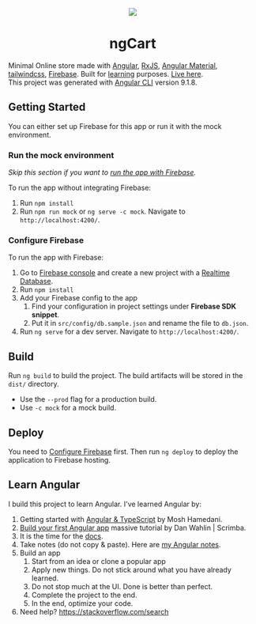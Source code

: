 
<p align="center">
  <a href="https://shopping-cart-6d3cd.firebaseapp.com/" target="blank"><img src="./src/favicon.ico" /></a>
</p>
<h1 align="center">ngCart</h1>

Minimal Online store made with [Angular], [RxJS], [Angular Material], [tailwindcss], [Firebase]. Built for [learning](#Learn-Angular) purposes. [Live here].  
This project was generated with [Angular CLI] version 9.1.8.

## Getting Started
You can either set up Firebase for this app or run it with the mock environment.  

### Run the mock environment
*Skip this section if you want to [run the app with Firebase](#configure-firebase).*  

To run the app without integrating Firebase:

1. Run `npm install`
2. Run `npm run mock` or `ng serve -c mock`. Navigate to `http://localhost:4200/`.

### Configure Firebase

To run the app with Firebase:

1. Go to [Firebase console] and create a new project with a <ins>Realtime Database</ins>.
2. Run `npm install`
3. Add your Firebase config to the app
   1. Find your configuration in project settings under **Firebase SDK snippet**.
   2. Put it in `src/config/db.sample.json` and rename the file to `db.json`.
4. Run `ng serve` for a dev server. Navigate to `http://localhost:4200/`.

## Build
Run `ng build` to build the project. The build artifacts will be stored in the `dist/` directory.
   - Use the `--prod` flag for a production build.
   - Use `-c mock` for a mock build.

## Deploy

You need to [Configure Firebase](#Configure-Firebase) first. Then run `ng deploy` to deploy the application to Firebase hosting.

## Learn Angular
I build this project to learn Angular. I've learned Angular by:
1. Getting started with [Angular & TypeScript] by Mosh Hamedani.
2. [Build your first Angular app] massive tutorial by Dan Wahlin | Scrimba.
3. It is the time for the [docs].
4. Take notes (do not copy & paste). Here are [my Angular notes].
5. Build an app
   1. Start from an idea or clone a popular app
   2. Apply new things. Do not stick around what you have already learned.
   3. Do not stop much at the UI. Done is better than perfect.
   4. Complete the project to the end.
   5. In the end, optimize your code.
6. Need help? https://stackoverflow.com/search

[Angular]: https://angular.io/
[RxJS]: https://rxjs.dev/
[Angular Material]: https://material.angular.io/
[tailwindcss]: https://tailwindcss.com/
[Firebase]: https://firebase.google.com/
[Angular CLI]: https://github.com/angular/angular-cli
[Firebase console]: https://console.firebase.google.com/
[Angular & TypeScript]: https://www.youtube.com/watch?v=k5E2AVpwsko
[Build your first Angular app]: https://scrimba.com/course/gyourfirstangularapp/
[docs]: https://angular.io/docs
[my Angular notes]: https://github.com/ahmedibrahimq/notes/blob/master/angular.md
[Live here]: https://shopping-cart-6d3cd.firebaseapp.com/
